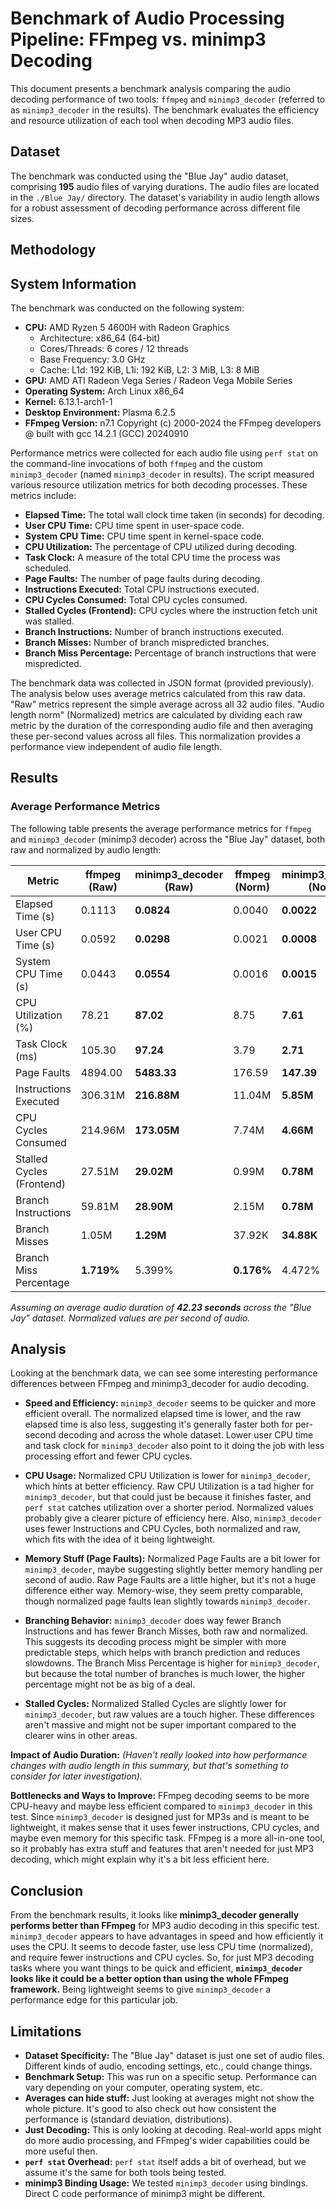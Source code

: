 # Benchmark of Audio Processing Pipeline: FFmpeg vs. minimp3 Decoding

This document presents a benchmark analysis comparing the audio decoding performance of two tools: `ffmpeg` and `minimp3_decoder` (referred to as `minimp3_decoder` in the results).  The benchmark evaluates the efficiency and resource utilization of each tool when decoding MP3 audio files.

## Dataset

The benchmark was conducted using the "Blue Jay" audio dataset, comprising **195** audio files of varying durations. The audio files are located in the `./Blue Jay/` directory. The dataset's variability in audio length allows for a robust assessment of decoding performance across different file sizes.

## Methodology

## System Information

The benchmark was conducted on the following system:

* **CPU:** AMD Ryzen 5 4600H with Radeon Graphics
    * Architecture: x86_64 (64-bit)
    * Cores/Threads: 6 cores / 12 threads
    * Base Frequency: 3.0 GHz
    * Cache: L1d: 192 KiB, L1i: 192 KiB, L2: 3 MiB, L3: 8 MiB
* **GPU:** AMD ATI Radeon Vega Series / Radeon Vega Mobile Series
* **Operating System:** Arch Linux x86_64
* **Kernel:** 6.13.1-arch1-1
* **Desktop Environment:** Plasma 6.2.5
* **FFmpeg Version:** n7.1 Copyright (c) 2000-2024 the FFmpeg developers @ built with gcc 14.2.1 (GCC) 20240910


Performance metrics were collected for each audio file using `perf stat` on the command-line invocations of both `ffmpeg` and the custom `minimp3_decoder` (named `minimp3_decoder` in results).  The script measured various resource utilization metrics for both decoding processes. These metrics include:

* **Elapsed Time:** The total wall clock time taken (in seconds) for decoding.
* **User CPU Time:** CPU time spent in user-space code.
* **System CPU Time:** CPU time spent in kernel-space code.
* **CPU Utilization:** The percentage of CPU utilized during decoding.
* **Task Clock:**  A measure of the total CPU time the process was scheduled.
* **Page Faults:** The number of page faults during decoding.
* **Instructions Executed:**  Total CPU instructions executed.
* **CPU Cycles Consumed:** Total CPU cycles consumed.
* **Stalled Cycles (Frontend):** CPU cycles where the instruction fetch unit was stalled.
* **Branch Instructions:** Number of branch instructions executed.
* **Branch Misses:** Number of branch mispredicted branches.
* **Branch Miss Percentage:** Percentage of branch instructions that were mispredicted.

The benchmark data was collected in JSON format (provided previously). The analysis below uses average metrics calculated from this raw data. "Raw" metrics represent the simple average across all 32 audio files. "Audio length norm" (Normalized) metrics are calculated by dividing each raw metric by the duration of the corresponding audio file and then averaging these per-second values across all files. This normalization provides a performance view independent of audio file length.

## Results

### Average Performance Metrics

The following table presents the average performance metrics for `ffmpeg` and `minimp3_decoder` (minimp3 decoder) across the "Blue Jay" dataset, both raw and normalized by audio length:

| Metric                    | ffmpeg (Raw) | minimp3_decoder (Raw) | ffmpeg (Norm) | minimp3_decoder (Norm) |
|-------------------------|--------------|------------|---------------|-------------|
| Elapsed Time (s)        | 0.1113       | **0.0824**     | 0.0040        | **0.0022**      |
| User CPU Time (s)       | 0.0592       | **0.0298**     | 0.0021        | **0.0008**      |
| System CPU Time (s)      | 0.0443       | **0.0554**     | 0.0016        | **0.0015**      |
| CPU Utilization (%)       | 78.21      | **87.02**      | 8.75          | **7.61**        |
| Task Clock (ms)           | 105.30     | **97.24**      | 3.79          | **2.71**        |
| Page Faults             | 4894.00      | **5483.33**    | 176.59        | **147.39**      |
| Instructions Executed   | 306.31M      | **216.88M**    | 11.04M        | **5.85M**       |
| CPU Cycles Consumed     | 214.96M      | **173.05M**    | 7.74M         | **4.66M**       |
| Stalled Cycles (Frontend)| 27.51M      | **29.02M**     | 0.99M         | **0.78M**       |
| Branch Instructions     | 59.81M      | **28.90M**     | 2.15M         | **0.78M**       |
| Branch Misses           | 1.05M       | **1.29M**      | 37.92K        | **34.88K**      |
| Branch Miss Percentage  | **1.719%**  | 5.399%       | **0.176%**      | 4.472%        |

*Assuming an average audio duration of **42.23 seconds** across the "Blue Jay" dataset.  Normalized values are per second of audio.*



## Analysis

Looking at the benchmark data, we can see some interesting performance differences between FFmpeg and minimp3_decoder for audio decoding.

* **Speed and Efficiency:**  `minimp3_decoder` seems to be quicker and more efficient overall. The normalized elapsed time is lower, and the raw elapsed time is also less, suggesting it's generally faster both for per-second decoding and across the whole dataset.  Lower user CPU time and task clock for `minimp3_decoder` also point to it doing the job with less processing effort and fewer CPU cycles.

* **CPU Usage:**  Normalized CPU Utilization is lower for `minimp3_decoder`, which hints at better efficiency. Raw CPU Utilization is a tad higher for `minimp3_decoder`, but that could just be because it finishes faster, and `perf stat` catches utilization over a shorter period. Normalized values probably give a clearer picture of efficiency here.  Also, `minimp3_decoder` uses fewer Instructions and CPU Cycles, both normalized and raw, which fits with the idea of it being lightweight.

* **Memory Stuff (Page Faults):** Normalized Page Faults are a bit lower for `minimp3_decoder`, maybe suggesting slightly better memory handling per second of audio. Raw Page Faults are a little higher, but it's not a huge difference either way.  Memory-wise, they seem pretty comparable, though normalized page faults lean slightly towards `minimp3_decoder`.

* **Branching Behavior:** `minimp3_decoder` does way fewer Branch Instructions and has fewer Branch Misses, both raw and normalized. This suggests its decoding process might be simpler with more predictable steps, which helps with branch prediction and reduces slowdowns.  The Branch Miss Percentage is higher for `minimp3_decoder`, but because the total number of branches is much lower, the higher percentage might not be as big of a deal.

* **Stalled Cycles:** Normalized Stalled Cycles are slightly lower for `minimp3_decoder`, but raw values are a touch higher.  These differences aren't massive and might not be super important compared to the clearer wins in other areas.

**Impact of Audio Duration:**  *(Haven't really looked into how performance changes with audio length in this summary, but that's something to consider for later investigation).*

**Bottlenecks and Ways to Improve:** FFmpeg decoding seems to be more CPU-heavy and maybe less efficient compared to `minimp3_decoder` in this test.  Since `minimp3_decoder` is designed just for MP3s and is meant to be lightweight, it makes sense that it uses fewer instructions, CPU cycles, and maybe even memory for this specific task. FFmpeg is a more all-in-one tool, so it probably has extra stuff and features that aren't needed for just MP3 decoding, which might explain why it's a bit less efficient here.

## Conclusion

From the benchmark results, it looks like **minimp3_decoder generally performs better than FFmpeg** for MP3 audio decoding in this specific test. `minimp3_decoder` appears to have advantages in speed and how efficiently it uses the CPU.  It seems to decode faster, use less CPU time (normalized), and require fewer instructions and CPU cycles. So, for just MP3 decoding tasks where you want things to be quick and efficient, **`minimp3_decoder` looks like it could be a better option than using the whole FFmpeg framework.**  Being lightweight seems to give `minimp3_decoder` a performance edge for this particular job.

## Limitations

* **Dataset Specificity:**  The "Blue Jay" dataset is just one set of audio files. Different kinds of audio, encoding settings, etc., could change things.
* **Benchmark Setup:**  This was run on a specific setup. Performance can vary depending on your computer, operating system, etc.
* **Averages can hide stuff:**  Just looking at averages might not show the whole picture.  It's good to also check out how consistent the performance is (standard deviation, distributions).
* **Just Decoding:**  This is only looking at decoding. Real-world apps might do more audio processing, and FFmpeg's wider capabilities could be more useful then.
* **`perf stat` Overhead:**  `perf stat` itself adds a bit of overhead, but we assume it's the same for both tools being tested.
* **minimp3 Binding Usage:** We tested `minimp3_decoder` using bindings.  Direct C code performance of minimp3 might be different.
